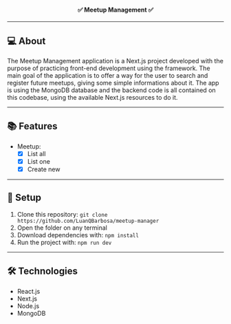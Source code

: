 <h4 align="center"> 
	✅ Meetup Management ✅
</h4>

---

## 💻 About 

 The Meetup Management application is a Next.js project developed with the purpose of practicing front-end development using the framework. The main goal of the application is to offer a way for the user to search and register future meetups, giving some simple informations about it. The app is using the MongoDB database and the backend code is all contained on this codebase, using the available Next.js resources to do it.
 
---

## 📚 Features
	
  - Meetup:
	  - [x] List all
	  - [x] List one
    - [x] Create new

---

## 🚀 Setup

1. Clone this repository: ``git clone https://github.com/LuanQBarbosa/meetup-manager``
2. Open the folder on any terminal
2. Download dependencies with: ``npm install``
5. Run the project with: ``npm run dev``

---

## 🛠 Technologies

- React.js
- Next.js
- Node.js
- MongoDB